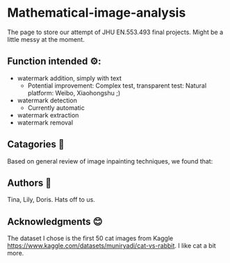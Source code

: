 # Mathematical-image-analysis
The page to store our attempt of JHU EN.553.493 final projects. Might be a little messy at the moment. 

## Function intended ⚙: 
- watermark addition, simply with text
  - Potential improvement: Complex test, transparent test: Natural platform: Weibo, Xiaohongshu ;)
- watermark detection
  - Currently automatic
- watermark extraction
- watermark removal

## Catagories 🤔
Based on general review of image inpainting techniques, we found that: 


## Authors 🫡
Tina, Lily, Doris. Hats off to us.

## Acknowledgments 😊
The dataset I chose is the first 50 cat images from Kaggle https://www.kaggle.com/datasets/muniryadi/cat-vs-rabbit. I like cat a bit more. 
